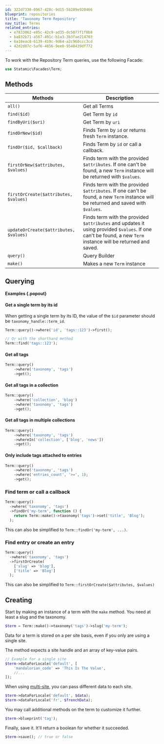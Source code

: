 ```yaml
---
id: 322d7330-0967-428c-9d15-5b289e920466
blueprint: repositories
title: 'Taxonomy Term Repository'
nav_title: Terms
related_entries:
  - e7833062-e05c-42c9-ad35-dc5077f1f0b8
  - ba832b71-a567-491c-b1a3-3b3fae214703
  - 6a18eac8-6139-419c-9d64-a2c960ccc3cd
  - 42d2d87c-5af6-4856-9ee0-9548439df772
---
```


To work with the Repository Term queries, use the following Facade:

```php
use Statamic\Facades\Term;
```

## Methods

| Methods | Description |
| ------- | ----------- |
| `all()` | Get all Terms |
| `find($id)` | Get Term by `id` |
| `findByUri($uri)` | Get Term by `uri` |
| `findOrNew($id)` | Finds Term by `id` or returns fresh `Term` instance.  |
| `findOr($id, $callback)` | Finds Term by `id` or call a callback. |
| `firstOrNew($attributes, $values)` | Finds term with the provided `$attributes`. If one can't be found, a new `Term` instance will be returned with `$values`. |
| `firstOrCreate($attributes, $values)` | Finds term with the provided `$attributes`. If one can't be found, a new `Term` instance will be returned and saved with `$values`. |
| `updateOrCreate($attributes, $values)` | Finds term with the provided `$attributes` and updates it using provided `$values`. If one can't be found, a new `Term` instance will be returned and saved. |
| `query()` | Query Builder |
| `make()` | Makes a new `Term` instance |

## Querying

#### Examples {.popout}

#### Get a single term by its id

When getting a single term by its ID, the value of the `$id` parameter should be `taxonomy_handle::term_id`.

```php
Term::query()->where('id', 'tags::123')->first();

// Or with the shorthand method
Term::find('tags::123');
```

#### Get all tags

```php
Term::query()
    ->where('taxonomy', 'tags')
    ->get();
```

#### Get all tags in a collection

```php
Term::query()
    ->where('collection', 'blog')
    ->where('taxonomy', 'tags')
    ->get();
```

#### Get all tags in multiple collections

```php
Term::query()
    ->where('taxonomy', 'tags')
    ->whereIn('collection', ['blog', 'news'])
    ->get();
```

#### Only include tags attached to entries

```php
Term::query()
    ->where('taxonomy', 'tags')
    ->where('entries_count', '>=', 1);
    ->get();
```

### Find term or call a callback

```php
Term::query()
  ->where('taxonomy', 'tags')
  ->findOr('my-term', function () {
    return Term::make()->taxonomy('tags')->set('title', 'Blog');
  );
```

This can also be simplified to `Term::findOr('my-term', ...)`.

### Find entry or create an entry

```php
Term::query()
  ->where('taxonomy', 'tags')
  ->firstOrCreate(
    ['slug' => 'blog'],
    ['title' => 'Blog']
  );
```

This can also be simplified to `Term::firstOrCreate($attributes, $values)`


## Creating

Start by making an instance of a term with the `make` method.
You need at least a slug and the taxonomy.

```php
$term = Term::make()->taxonomy('tags')->slug('my-term');
```

Data for a term is stored on a per site basis, even if you only are using a single site.

The method expects a site handle and an array of key-value pairs.
```php
// Example for a single site
$term->dataForLocale('default', [
    'mandalorian_code' => 'This Is The Value',
    //...
]);
```

When using [multi-site](/multi-site), you can pass different data to each site.
```php
$term->dataForLocale('default', $data);
$term->dataForLocale('fr', $frenchData);
```

You may call additional methods on the term to customize it further.

```php
$term->blueprint('tag');
```

Finally, save it. It'll return a boolean for whether it succeeded.

```php
$term->save(); // true or false
```
